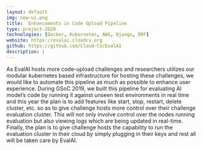 ```yaml
---
layout: default
img: new-ui.png
title:  Enhancements in Code Upload Pipeline 
type: project-2020
technologies: [Docker, Kubernetes, AWS, Django, DRF]
website: https://evalai.cloudcv.org
github: https://github.com/Cloud-CV/EvalAI
description: |
---
```

As EvalAI hosts more code-upload challenges and researchers utilizes our modular kubernetes based infrastructure for hosting these challenges, we would like to automate this pipeline as much as possible to enhance user experience. During GSoC 2019, we built this pipeline for evaluating AI model’s code by running it against unseen test environments in real time and this year the plan is to add features like start, stop, restart, delete cluster, etc.  so as to give challenge hosts more control over their challenge evaluation cluster. This will not only involve control over the nodes running evaluation but also viewing logs which are being updated in real-time. Finally, the plan is to give challenge hosts the capability to run the evaluation cluster in their cloud by simply plugging in their keys and rest all will be taken care by EvalAI.
